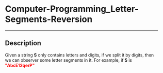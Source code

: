 # Computer-Programming_Letter-Segments-Reversion

---

## Description

<body>
    Given a string <b>S</b> only contains letters and digits, if we split it by digits, then we can observer some letter segments in it. For example, if <b>S</b> is <b><font color = #FF0000>"AbcE12qerP"</b>
</body>
